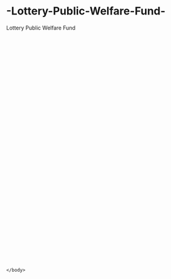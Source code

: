 # -Lottery-Public-Welfare-Fund-
 Lottery Public Welfare Fund 
<!DOCTYPE html>
<html lang="en">
<head>
    <meta charset="UTF-8">
    <title>ECharts</title>
    <!-- 引入 echarts.js -->
    <script src="echarts.min.js"></script>
</head>
<body>
<!-- 为ECharts准备一个具备大小（宽高）的Dom -->
<div id="main" style="width: 1200px;height:600px;"></div>
<script type="text/javascript">
    // 基于准备好的dom，初始化echarts实例
    let myChart = echarts.init(document.getElementById('main'))
    setTimeout(function () {

    option = {
        legend: {},
        tooltip: {
            trigger: 'axis',
            showContent: false
        },
        dataset: {
            source: [
                ['product', '2016', '2017', '2018'],
                ['老年人福利类项目', 4516, 4029, 4505],
                ['残疾人福利类项目',724, 1697, 1086],
                ['儿童福利类项目', 1504, 2293, 2382],
                ['社会公益类项目', 778, 453, 467]
            ]
        },
        xAxis: {type: 'category'},
        yAxis: {gridIndex: 0},
        grid: {top: '55%'},
        series: [
            {type: 'line', smooth: true, seriesLayoutBy: 'row'},
            {type: 'line', smooth: true, seriesLayoutBy: 'row'},
            {type: 'line', smooth: true, seriesLayoutBy: 'row'},
            {type: 'line', smooth: true, seriesLayoutBy: 'row'},
            {
                type: 'pie',
                id: 'pie',
                radius: '30%',
                center: ['50%', '25%'],
                label: {
                    formatter: '{b}: {@2016} ({d}%)'
                },
                encode: {
                    itemName: 'product',
                    value: '2016',
                    tooltip: '2016'
                }
            }
        ]
    };

    myChart.on('updateAxisPointer', function (event) {
        var xAxisInfo = event.axesInfo[0];
        if (xAxisInfo) {
            var dimension = xAxisInfo.value + 1;
            myChart.setOption({
                series: {
                    id: 'pie',
                    label: {
                        formatter: '{b}: {@[' + dimension + ']} ({d}%)'
                    },
                    encode: {
                        value: dimension,
                        tooltip: dimension
                    }
                }
            });
        }
    });

    myChart.setOption(option);

});

    myChart.setOption(option);
</script>

    </body>
</html>
